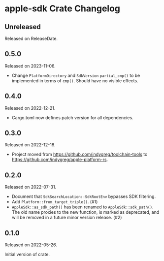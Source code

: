 # apple-sdk Crate Changelog

<!-- next-header -->

## Unreleased

Released on ReleaseDate.

## 0.5.0

Released on 2023-11-06.

* Change `PlatformDirectory` and `SdkVersion` `partial_cmp()` to be
  implemented in terms of `cmp()`. Should have no visible effects.

## 0.4.0

Released on 2022-12-21.

* Cargo.toml now defines patch version for all dependencies.

## 0.3.0

Released on 2022-12-18.

* Project moved from https://github.com/indygreg/toolchain-tools to
  https://github.com/indygreg/apple-platform-rs.

## 0.2.0

Released on 2022-07-31.

* Document that `SdkSearchLocation::SdkRootEnv` bypasses SDK filtering.
* Add `Platform::from_target_triple()`. (#1)
* `AppleSdk::as_sdk_path()` has been renamed to `AppleSdk::sdk_path()`. The
  old name proxies to the new function, is marked as deprecated, and will be
  removed in a future minor version release. (#2)

## 0.1.0

Released on 2022-05-26.

Initial version of crate.
